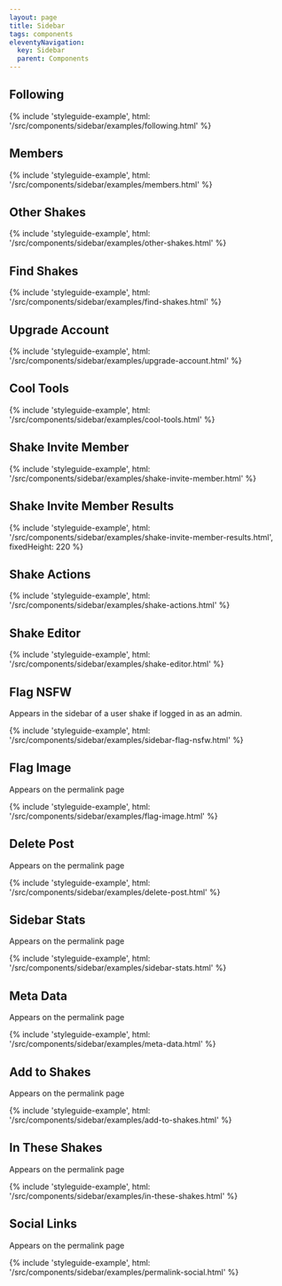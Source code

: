 ```yaml
---
layout: page
title: Sidebar
tags: components
eleventyNavigation:
  key: Sidebar
  parent: Components
---
```


## Following

{% include 'styleguide-example', html: '/src/components/sidebar/examples/following.html' %}

## Members

{% include 'styleguide-example', html: '/src/components/sidebar/examples/members.html' %}

## Other Shakes

{% include 'styleguide-example', html: '/src/components/sidebar/examples/other-shakes.html' %}

## Find Shakes

{% include 'styleguide-example', html: '/src/components/sidebar/examples/find-shakes.html' %}

## Upgrade Account

{% include 'styleguide-example', html: '/src/components/sidebar/examples/upgrade-account.html' %}

## Cool Tools

{% include 'styleguide-example', html: '/src/components/sidebar/examples/cool-tools.html' %}

## Shake Invite Member

{% include 'styleguide-example', html: '/src/components/sidebar/examples/shake-invite-member.html' %}

## Shake Invite Member Results

{%
	include 'styleguide-example',
	html: '/src/components/sidebar/examples/shake-invite-member-results.html',
	fixedHeight: 220
%}

## Shake Actions

{% include 'styleguide-example', html: '/src/components/sidebar/examples/shake-actions.html' %}

## Shake Editor

{% include 'styleguide-example', html: '/src/components/sidebar/examples/shake-editor.html' %}

## Flag NSFW

Appears in the sidebar of a user shake if logged in as an admin.

{% include 'styleguide-example', html: '/src/components/sidebar/examples/sidebar-flag-nsfw.html' %}

## Flag Image

Appears on the permalink page

{% include 'styleguide-example', html: '/src/components/sidebar/examples/flag-image.html' %}

## Delete Post

Appears on the permalink page

{% include 'styleguide-example', html: '/src/components/sidebar/examples/delete-post.html' %}

## Sidebar Stats

Appears on the permalink page

{% include 'styleguide-example', html: '/src/components/sidebar/examples/sidebar-stats.html' %}

## Meta Data

Appears on the permalink page

{% include 'styleguide-example', html: '/src/components/sidebar/examples/meta-data.html' %}

## Add to Shakes

Appears on the permalink page

{% include 'styleguide-example', html: '/src/components/sidebar/examples/add-to-shakes.html' %}

## In These Shakes

Appears on the permalink page

{% include 'styleguide-example', html: '/src/components/sidebar/examples/in-these-shakes.html' %}

## Social Links

Appears on the permalink page

{% include 'styleguide-example', html: '/src/components/sidebar/examples/permalink-social.html' %}
